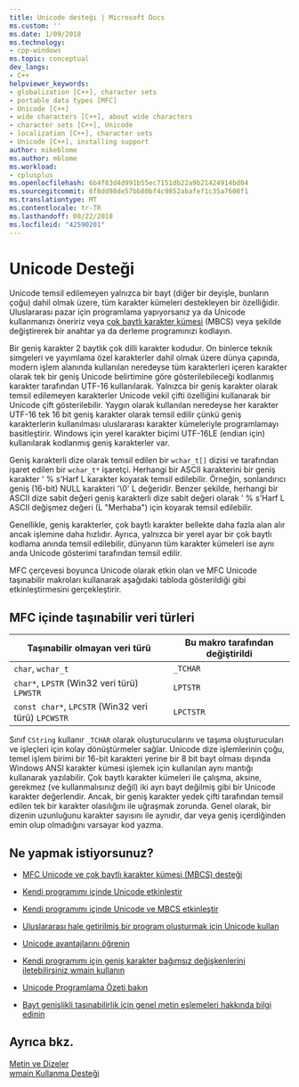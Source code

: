 ```yaml
---
title: Unicode desteği | Microsoft Docs
ms.custom: ''
ms.date: 1/09/2018
ms.technology:
- cpp-windows
ms.topic: conceptual
dev_langs:
- C++
helpviewer_keywords:
- globalization [C++], character sets
- portable data types [MFC]
- Unicode [C++]
- wide characters [C++], about wide characters
- character sets [C++], Unicode
- localization [C++], character sets
- Unicode [C++], installing support
author: mikeblome
ms.author: mblome
ms.workload:
- cplusplus
ms.openlocfilehash: 6b4f83d4d991b55ec7151db22a9b21424914bd04
ms.sourcegitcommit: 6f8dd98de57bb80bf4c9852abafef1c35a7600f1
ms.translationtype: MT
ms.contentlocale: tr-TR
ms.lasthandoff: 08/22/2018
ms.locfileid: "42590201"
---
```

# <a name="support-for-unicode"></a>Unicode Desteği

Unicode temsil edilemeyen yalnızca bir bayt (diğer bir deyişle, bunların çoğu) dahil olmak üzere, tüm karakter kümeleri destekleyen bir özelliğidir. Uluslararası pazar için programlama yapıyorsanız ya da Unicode kullanmanızı öneririz veya [çok baytlı karakter kümesi](../text/support-for-multibyte-character-sets-mbcss.md) (MBCS) veya şekilde değiştirerek bir anahtar ya da derleme programınızı kodlayın.

Bir geniş karakter 2 baytlık çok dilli karakter kodudur. On binlerce teknik simgeleri ve yayımlama özel karakterler dahil olmak üzere dünya çapında, modern işlem alanında kullanılan neredeyse tüm karakterleri içeren karakter olarak tek bir geniş Unicode belirtimine göre gösterilebileceği kodlanmış karakter tarafından UTF-16 kullanılarak. Yalnızca bir geniş karakter olarak temsil edilemeyen karakterler Unicode vekil çifti özelliğini kullanarak bir Unicode çift gösterilebilir. Yaygın olarak kullanılan neredeyse her karakter UTF-16 tek 16 bit geniş karakter olarak temsil edilir çünkü geniş karakterlerin kullanılması uluslararası karakter kümeleriyle programlamayı basitleştirir. Windows için yerel karakter biçimi UTF-16LE (endian için) kullanılarak kodlanmış geniş karakterler var.

Geniş karakterli dize olarak temsil edilen bir `wchar_t[]` dizisi ve tarafından işaret edilen bir `wchar_t*` işaretçi. Herhangi bir ASCII karakterini bir geniş karakter ' % s'Harf L karakter koyarak temsil edilebilir. Örneğin, sonlandırıcı geniş (16-bit) NULL karakteri '\0' L değeridir. Benzer şekilde, herhangi bir ASCII dize sabit değeri geniş karakterli dize sabit değeri olarak ' % s'Harf L ASCII değişmez değeri (L "Merhaba") için koyarak temsil edilebilir.

Genellikle, geniş karakterler, çok baytlı karakter bellekte daha fazla alan alır ancak işlemine daha hızlıdır. Ayrıca, yalnızca bir yerel ayar bir çok baytlı kodlama anında temsil edilebilir, dünyanın tüm karakter kümeleri ise aynı anda Unicode gösterimi tarafından temsil edilir.

MFC çerçevesi boyunca Unicode olarak etkin olan ve MFC Unicode taşınabilir makroları kullanarak aşağıdaki tabloda gösterildiği gibi etkinleştirmesini gerçekleştirir.

## <a name="portable-data-types-in-mfc"></a>MFC içinde taşınabilir veri türleri

|Taşınabilir olmayan veri türü|Bu makro tarafından değiştirildi|
|-----------------------------|----------------------------|
|`char`, `wchar_t`|`_TCHAR`|
|`char*`, `LPSTR` (Win32 veri türü) `LPWSTR`|`LPTSTR`|
|`const char*`, `LPCSTR` (Win32 veri türü) `LPCWSTR`|`LPCTSTR`|

Sınıf `CString` kullanır `_TCHAR` olarak oluşturucularını ve taşıma oluşturucuları ve işleçleri için kolay dönüştürmeler sağlar. Unicode dize işlemlerinin çoğu, temel işlem birimi bir 16-bit karakteri yerine bir 8 bit bayt olması dışında Windows ANSI karakter kümesi işlemek için kullanılan aynı mantığı kullanarak yazılabilir. Çok baytlı karakter kümeleri ile çalışma, aksine, gerekmez (ve kullanmalısınız değil) iki ayrı bayt değilmiş gibi bir Unicode karakter değerlendir. Ancak, bir geniş karakter yedek çifti tarafından temsil edilen tek bir karakter olasılığını ile uğraşmak zorunda. Genel olarak, bir dizenin uzunluğunu karakter sayısını ile aynıdır, dar veya geniş içerdiğinden emin olup olmadığını varsayar kod yazma.

## <a name="what-do-you-want-to-do"></a>Ne yapmak istiyorsunuz?

- [MFC Unicode ve çok baytlı karakter kümesi (MBCS) desteği](../atl-mfc-shared/unicode-and-multibyte-character-set-mbcs-support.md)

- [Kendi programımı içinde Unicode etkinleştir](../text/international-enabling.md)

- [Kendi programımı içinde Unicode ve MBCS etkinleştir](../text/internationalization-strategies.md)

- [Uluslararası hale getirilmiş bir program oluşturmak için Unicode kullan](../text/unicode-programming-summary.md)

- [Unicode avantajlarını öğrenin](../text/benefits-of-character-set-portability.md)

- [Kendi programımı için geniş karakter bağımsız değişkenlerini iletebilirsiniz wmain kullanın](../text/support-for-using-wmain.md)

- [Unicode Programlama Özeti bakın](../text/unicode-programming-summary.md)

- [Bayt genişlikli taşınabilirlik için genel metin eşlemeleri hakkında bilgi edinin](../text/generic-text-mappings-in-tchar-h.md)

## <a name="see-also"></a>Ayrıca bkz.
 [Metin ve Dizeler](../text/text-and-strings-in-visual-cpp.md)  
 [wmain Kullanma Desteği](../text/support-for-using-wmain.md)  